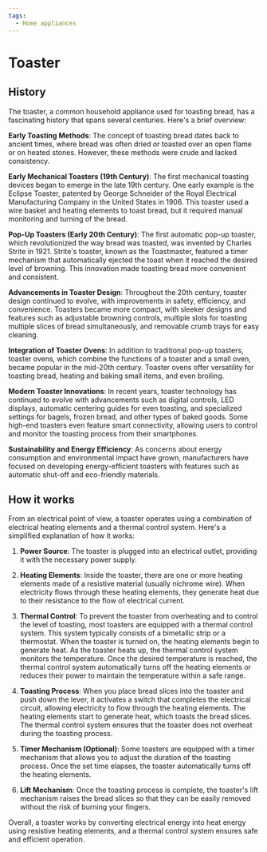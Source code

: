 ```yaml
---
tags:
  - Home appliances
---
```


<head>
    <meta charset="UTF-8">
    <meta name="viewport" content="width=device-width, initial-scale=1.0">
    <meta name="description" content="Welcome to ac-electricity! Here you will learn more about electricity, the different components used to make an electrical circuit as well as their features and use cases.">
    <meta name="keywords" content="alexis carbillet, carbillet, electricity, capacitors, conductors, diodes, electronic, energy source, hardware, home appliances, inductors, insulators, resistors, semi-conductors">
    <meta name="author" content="Alexis Carbillet ">
</head>

# Toaster

## History

The toaster, a common household appliance used for toasting bread, has a fascinating history that spans several centuries. Here's a brief overview:

**Early Toasting Methods**: The concept of toasting bread dates back to ancient times, where bread was often dried or toasted over an open flame or on heated stones. However, these methods were crude and lacked consistency.

**Early Mechanical Toasters (19th Century)**: The first mechanical toasting devices began to emerge in the late 19th century. One early example is the Eclipse Toaster, patented by George Schneider of the Royal Electrical Manufacturing Company in the United States in 1906. This toaster used a wire basket and heating elements to toast bread, but it required manual monitoring and turning of the bread.

**Pop-Up Toasters (Early 20th Century)**: The first automatic pop-up toaster, which revolutionized the way bread was toasted, was invented by Charles Strite in 1921. Strite's toaster, known as the Toastmaster, featured a timer mechanism that automatically ejected the toast when it reached the desired level of browning. This innovation made toasting bread more convenient and consistent.

**Advancements in Toaster Design**: Throughout the 20th century, toaster design continued to evolve, with improvements in safety, efficiency, and convenience. Toasters became more compact, with sleeker designs and features such as adjustable browning controls, multiple slots for toasting multiple slices of bread simultaneously, and removable crumb trays for easy cleaning.

**Integration of Toaster Ovens**: In addition to traditional pop-up toasters, toaster ovens, which combine the functions of a toaster and a small oven, became popular in the mid-20th century. Toaster ovens offer versatility for toasting bread, heating and baking small items, and even broiling.

**Modern Toaster Innovations**: In recent years, toaster technology has continued to evolve with advancements such as digital controls, LED displays, automatic centering guides for even toasting, and specialized settings for bagels, frozen bread, and other types of baked goods. Some high-end toasters even feature smart connectivity, allowing users to control and monitor the toasting process from their smartphones.

**Sustainability and Energy Efficiency**: As concerns about energy consumption and environmental impact have grown, manufacturers have focused on developing energy-efficient toasters with features such as automatic shut-off and eco-friendly materials.

## How it works

From an electrical point of view, a toaster operates using a combination of electrical heating elements and a thermal control system. Here's a simplified explanation of how it works:

1. **Power Source**: The toaster is plugged into an electrical outlet, providing it with the necessary power supply.

2. **Heating Elements**: Inside the toaster, there are one or more heating elements made of a resistive material (usually nichrome wire). When electricity flows through these heating elements, they generate heat due to their resistance to the flow of electrical current.

3. **Thermal Control**: To prevent the toaster from overheating and to control the level of toasting, most toasters are equipped with a thermal control system. This system typically consists of a bimetallic strip or a thermostat. When the toaster is turned on, the heating elements begin to generate heat. As the toaster heats up, the thermal control system monitors the temperature. Once the desired temperature is reached, the thermal control system automatically turns off the heating elements or reduces their power to maintain the temperature within a safe range.

4. **Toasting Process**: When you place bread slices into the toaster and push down the lever, it activates a switch that completes the electrical circuit, allowing electricity to flow through the heating elements. The heating elements start to generate heat, which toasts the bread slices. The thermal control system ensures that the toaster does not overheat during the toasting process.

5. **Timer Mechanism (Optional)**: Some toasters are equipped with a timer mechanism that allows you to adjust the duration of the toasting process. Once the set time elapses, the toaster automatically turns off the heating elements.

6. **Lift Mechanism**: Once the toasting process is complete, the toaster's lift mechanism raises the bread slices so that they can be easily removed without the risk of burning your fingers.

Overall, a toaster works by converting electrical energy into heat energy using resistive heating elements, and a thermal control system ensures safe and efficient operation.
